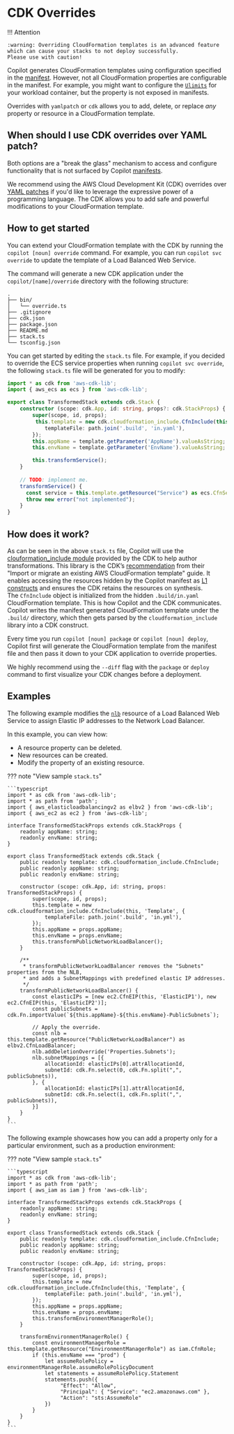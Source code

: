 # CDK Overrides

!!! Attention

    :warning: Overriding CloudFormation templates is an advanced feature which can cause your stacks to not deploy successfully. 
    Please use with caution!

Copilot generates CloudFormation templates using configuration specified in the [manifest](../../manifest/overview.en.md).
However, not all CloudFormation properties are configurable in the manifest.
For example, you might want to configure the [`Ulimits`](https://docs.aws.amazon.com/AWSCloudFormation/latest/UserGuide/aws-properties-ecs-taskdefinition-ulimit.html)
for your workload container, but the property is not exposed in manifests.

Overrides with `yamlpatch` or `cdk` allows you to add, delete, or replace _any_ property or resource in a CloudFormation template.

## When should I use CDK overrides over YAML patch?

Both options are a "break the glass" mechanism to access and configure functionality that is not surfaced by Copilot [manifests](../../manifest/overview.en.md).

We recommend using the AWS Cloud Development Kit (CDK) overrides over [YAML patches](./yamlpatch.md) if you'd like to leverage
the expressive power of a programming language. The CDK allows you to add safe and powerful modifications to your CloudFormation template.

## How to get started

You can extend your CloudFormation template with the CDK by running the `copilot [noun] override` command.
For example, you can run `copilot svc override` to update the template of a Load Balanced Web Service.

The command will generate a new CDK application under the `copilot/[name]/override` directory with the following structure:
```console
.
├── bin/
│   └── override.ts
├── .gitignore
├── cdk.json
├── package.json
├── README.md
├── stack.ts
└── tsconfig.json
```

You can get started by editing the `stack.ts` file. For example, if you decided to override the ECS service properties
when running `copilot svc override`, the following `stack.ts` file will be generated for you to modify:

```typescript
import * as cdk from 'aws-cdk-lib';
import { aws_ecs as ecs } from 'aws-cdk-lib';

export class TransformedStack extends cdk.Stack {
    constructor (scope: cdk.App, id: string, props?: cdk.StackProps) {
        super(scope, id, props);
         this.template = new cdk.cloudformation_include.CfnInclude(this, 'Template', {
            templateFile: path.join('.build', 'in.yaml'),
        });
        this.appName = template.getParameter('AppName').valueAsString;
        this.envName = template.getParameter('EnvName').valueAsString;

        this.transformService();
    }
 
    // TODO: implement me.
    transformService() {
      const service = this.template.getResource("Service") as ecs.CfnService;
      throw new error("not implemented");
    }
}
```

## How does it work?

As can be seen in the above `stack.ts` file, Copilot will use the [clouformation_include module](https://docs.aws.amazon.com/cdk/api/v2/docs/aws-cdk-lib.cloudformation_include-readme.html) 
provided by the CDK to help author transformations. This library is the CDK’s [recommendation](https://docs.aws.amazon.com/cdk/v2/guide/use_cfn_template.html) from their 
"Import or migrate an existing AWS CloudFormation template" guide. It enables accessing the resources hidden by the Copilot manifest as 
[L1 constructs](https://docs.aws.amazon.com/cdk/v2/guide/constructs.html) and ensures the CDK retains the resources on synthesis.  
The `CfnInclude` object is initialized from the hidden `.build/in.yaml` CloudFormation template. 
This is how Copilot and the CDK communicates. 
Copilot writes the manifest generated CloudFormation template under the `.build/` directory, 
which then gets parsed by the `cloudformation_include` library into a CDK construct.

Every time you run `copilot [noun] package` or `copilot [noun] deploy`, Copilot first will generate the CloudFormation template 
from the manifest file and then pass it down to your CDK application to override properties.

We highly recommend using the `--diff` flag with the `package` or `deploy` command to first visualize your CDK changes before a deployment.

## Examples

The following example modifies the [`nlb`](../../manifest/lb-web-service.en.md#nlb) resource of a Load Balanced Web Service to
assign Elastic IP addresses to the Network Load Balancer.

In this example, you can view how:

- A resource property can be deleted.
- New resources can be created.
- Modify the property of an existing resource.

??? note "View sample `stack.ts`"

    ```typescript
    import * as cdk from 'aws-cdk-lib';
    import * as path from 'path';
    import { aws_elasticloadbalancingv2 as elbv2 } from 'aws-cdk-lib';
    import { aws_ec2 as ec2 } from 'aws-cdk-lib';
    
    interface TransformedStackProps extends cdk.StackProps {
        readonly appName: string;
        readonly envName: string;
    }
    
    export class TransformedStack extends cdk.Stack {
        public readonly template: cdk.cloudformation_include.CfnInclude;
        public readonly appName: string;
        public readonly envName: string;
    
        constructor (scope: cdk.App, id: string, props: TransformedStackProps) {
            super(scope, id, props);
            this.template = new cdk.cloudformation_include.CfnInclude(this, 'Template', {
                templateFile: path.join('.build', 'in.yml'),
            });
            this.appName = props.appName;
            this.envName = props.envName;
            this.transformPublicNetworkLoadBalancer();
        }
    
        /**
         * transformPublicNetworkLoadBalancer removes the "Subnets" properties from the NLB,
         * and adds a SubnetMappings with predefined elastic IP addresses.
         */
        transformPublicNetworkLoadBalancer() {
            const elasticIPs = [new ec2.CfnEIP(this, 'ElasticIP1'), new ec2.CfnEIP(this, 'ElasticIP2')];
            const publicSubnets = cdk.Fn.importValue(`${this.appName}-${this.envName}-PublicSubnets`);
    
            // Apply the override.
            const nlb = this.template.getResource("PublicNetworkLoadBalancer") as elbv2.CfnLoadBalancer;
            nlb.addDeletionOverride('Properties.Subnets');
            nlb.subnetMappings = [{
                allocationId: elasticIPs[0].attrAllocationId,
                subnetId: cdk.Fn.select(0, cdk.Fn.split(",", publicSubnets)),
            }, {
                allocationId: elasticIPs[1].attrAllocationId,
                subnetId: cdk.Fn.select(1, cdk.Fn.split(",", publicSubnets)),
            }]
        }
    }
    ```

The following example showcases how you can add a property only for a particular environment, such as a production environment:

??? note "View sample `stack.ts`"

    ```typescript
    import * as cdk from 'aws-cdk-lib';
    import * as path from 'path';
    import { aws_iam as iam } from 'aws-cdk-lib';
    
    interface TransformedStackProps extends cdk.StackProps {
        readonly appName: string;
        readonly envName: string;
    }
    
    export class TransformedStack extends cdk.Stack {
        public readonly template: cdk.cloudformation_include.CfnInclude;
        public readonly appName: string;
        public readonly envName: string;
    
        constructor (scope: cdk.App, id: string, props: TransformedStackProps) {
            super(scope, id, props);
            this.template = new cdk.cloudformation_include.CfnInclude(this, 'Template', {
                templateFile: path.join('.build', 'in.yml'),
            });
            this.appName = props.appName;
            this.envName = props.envName;
            this.transformEnvironmentManagerRole();
        }
        
        transformEnvironmentManagerRole() {
            const environmentManagerRole = this.template.getResource("EnvironmentManagerRole") as iam.CfnRole;
            if (this.envName === "prod") {
                let assumeRolePolicy = environmentManagerRole.assumeRolePolicyDocument
                let statements = assumeRolePolicy.Statement
                statements.push({
                     "Effect": "Allow",
                     "Principal": { "Service": "ec2.amazonaws.com" },
                     "Action": "sts:AssumeRole"
                })
            }
        }
    }
    ```
